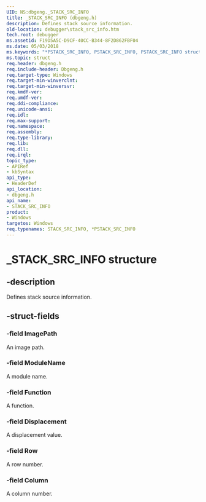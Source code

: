 ```yaml
---
UID: NS:dbgeng._STACK_SRC_INFO
title: _STACK_SRC_INFO (dbgeng.h)
description: Defines stack source information.
old-location: debugger\stack_src_info.htm
tech.root: debugger
ms.assetid: F19D5A5C-D9CF-40CC-B344-8F2D862FBF04
ms.date: 05/03/2018
ms.keywords: "*PSTACK_SRC_INFO, PSTACK_SRC_INFO, PSTACK_SRC_INFO structure pointer [Windows Debugging], STACK_SRC_INFO, STACK_SRC_INFO structure [Windows Debugging], _STACK_SRC_INFO, dbgeng/PSTACK_SRC_INFO, dbgeng/STACK_SRC_INFO, debugger.stack_src_info"
ms.topic: struct
req.header: dbgeng.h
req.include-header: Dbgeng.h
req.target-type: Windows
req.target-min-winverclnt: 
req.target-min-winversvr: 
req.kmdf-ver: 
req.umdf-ver: 
req.ddi-compliance: 
req.unicode-ansi: 
req.idl: 
req.max-support: 
req.namespace: 
req.assembly: 
req.type-library: 
req.lib: 
req.dll: 
req.irql: 
topic_type:
- APIRef
- kbSyntax
api_type:
- HeaderDef
api_location:
- dbgeng.h
api_name:
- STACK_SRC_INFO
product:
- Windows
targetos: Windows
req.typenames: STACK_SRC_INFO, *PSTACK_SRC_INFO
---
```


# _STACK_SRC_INFO structure


## -description


Defines stack source information. 


## -struct-fields




### -field ImagePath

An image path.


### -field ModuleName

A module name.


### -field Function

A function.


### -field Displacement

A displacement value. 


### -field Row

A row number.


### -field Column

A column number.


